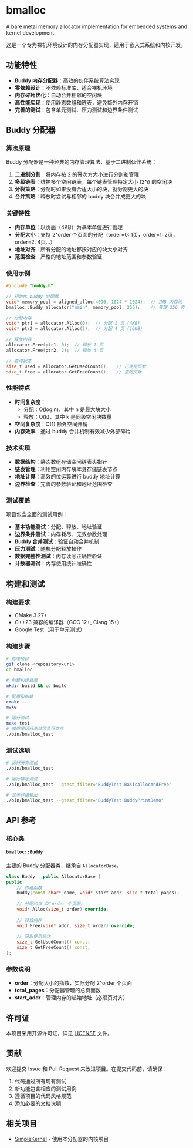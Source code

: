 # bmalloc

A bare metal memory allocator implementation for embedded systems and kernel development.

这是一个专为裸机环境设计的内存分配器实现，适用于嵌入式系统和内核开发。

## 功能特性

- **Buddy 内存分配器**：高效的伙伴系统算法实现
- **零依赖设计**：不依赖标准库，适合裸机环境
- **内存碎片优化**：自动合并相邻的空闲块
- **高性能实现**：使用静态数组和链表，避免额外内存开销
- **完善的测试**：包含单元测试、压力测试和边界条件测试

## Buddy 分配器

### 算法原理

Buddy 分配器是一种经典的内存管理算法，基于二进制伙伴系统：

1. **二进制分割**：将内存按 2 的幂次方大小进行分割和管理
2. **多级链表**：维护多个空闲链表，每个链表管理特定大小 (2^i) 的空闲块
3. **分裂策略**：分配时如果没有合适大小的块，就分割更大的块
4. **合并策略**：释放时尝试与相邻的 buddy 块合并成更大的块

### 关键特性

- **内存单位**：以页面（4KB）为基本单位进行管理
- **分配大小**：支持 2^order 个页面的分配（order=0: 1页，order=1: 2页，order=2: 4页...）
- **地址对齐**：所有分配的地址都按对应的块大小对齐
- **范围检查**：严格的地址范围和参数验证

### 使用示例

```cpp
#include "buddy.h"

// 初始化 buddy 分配器
void* memory_pool = aligned_alloc(4096, 1024 * 1024);  // 1MB 内存池
bmalloc::Buddy allocator("main", memory_pool, 256);    // 管理 256 页

// 分配内存
void* ptr1 = allocator.Alloc(0);  // 分配 1 页 (4KB)
void* ptr2 = allocator.Alloc(2);  // 分配 4 页 (16KB)

// 释放内存
allocator.Free(ptr1, 0);  // 释放 1 页
allocator.Free(ptr2, 2);  // 释放 4 页

// 查询状态
size_t used = allocator.GetUsedCount();   // 已使用页数
size_t free = allocator.GetFreeCount();   // 空闲页数
```

### 性能特点

- **时间复杂度**：
  - 分配：O(log n)，其中 n 是最大块大小
  - 释放：O(k)，其中 k 是同级空闲块数量
- **空间复杂度**：O(1) 额外空间开销
- **内存效率**：通过 buddy 合并机制有效减少外部碎片

### 技术实现

- **数据结构**：静态数组存储空闲链表头指针
- **链表管理**：利用空闲内存块本身存储链表节点
- **地址计算**：高效的位运算进行 buddy 地址计算
- **边界检查**：完善的参数验证和地址范围检查

### 测试覆盖

项目包含全面的测试用例：

- **基本功能测试**：分配、释放、地址验证
- **边界条件测试**：内存耗尽、无效参数处理
- **Buddy 合并测试**：验证自动合并机制
- **压力测试**：随机分配释放操作
- **数据完整性测试**：内存读写正确性验证
- **计数器测试**：内存使用统计准确性

## 构建和测试

### 构建要求

- CMake 3.27+
- C++23 兼容的编译器（GCC 12+, Clang 15+）
- Google Test（用于单元测试）

### 构建步骤

```bash
# 克隆项目
git clone <repository-url>
cd bmalloc

# 创建构建目录
mkdir build && cd build

# 配置和构建
cmake ..
make

# 运行测试
make test
# 或直接运行测试可执行文件
./bin/bmalloc_test
```

### 测试选项

```bash
# 运行所有测试
./bin/bmalloc_test

# 运行特定测试
./bin/bmalloc_test --gtest_filter="BuddyTest.BasicAllocAndFree"

# 显示详细输出
./bin/bmalloc_test --gtest_filter="BuddyTest.BuddyPrintDemo"
```

## API 参考

### 核心类

#### `bmalloc::Buddy`

主要的 Buddy 分配器类，继承自 `AllocatorBase`。

```cpp
class Buddy : public AllocatorBase {
public:
    // 构造函数
    Buddy(const char* name, void* start_addr, size_t total_pages);
    
    // 分配内存（2^order 个页面）
    void* Alloc(size_t order) override;
    
    // 释放内存
    void Free(void* addr, size_t order) override;
    
    // 获取使用统计
    size_t GetUsedCount() const;
    size_t GetFreeCount() const;
};
```

### 参数说明

- **order**：分配大小的指数，实际分配 2^order 个页面
- **total_pages**：分配器管理的总页面数
- **start_addr**：管理内存的起始地址（必须页对齐）

## 许可证

本项目采用开源许可证，详见 [LICENSE](LICENSE) 文件。

## 贡献

欢迎提交 Issue 和 Pull Request 来改进项目。在提交代码前，请确保：

1. 代码通过所有现有测试
2. 新功能包含相应的测试用例
3. 遵循项目的代码风格规范
4. 添加必要的文档说明

## 相关项目

- [SimpleKernel](https://github.com/MRNIU/SimpleKernel) - 使用本分配器的内核项目